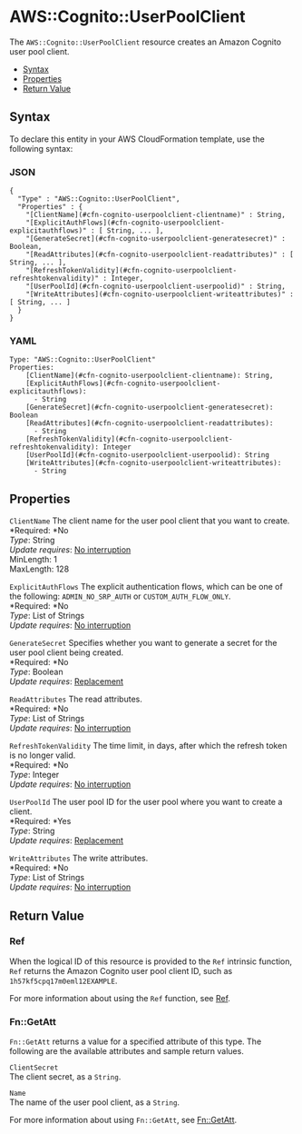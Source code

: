# AWS::Cognito::UserPoolClient<a name="aws-resource-cognito-userpoolclient"></a>

The `AWS::Cognito::UserPoolClient` resource creates an Amazon Cognito user pool client\.


+ [Syntax](#aws-resource-cognito-userpoolclient-syntax)
+ [Properties](#w3ab2c21c10d255b9)
+ [Return Value](#w3ab2c21c10d255c11)

## Syntax<a name="aws-resource-cognito-userpoolclient-syntax"></a>

To declare this entity in your AWS CloudFormation template, use the following syntax:

### JSON<a name="aws-resource-cognito-userpoolclient-syntax.json"></a>

```
{
  "Type" : "AWS::Cognito::UserPoolClient",
  "Properties" : {
    "[ClientName](#cfn-cognito-userpoolclient-clientname)" : String,
    "[ExplicitAuthFlows](#cfn-cognito-userpoolclient-explicitauthflows)" : [ String, ... ],
    "[GenerateSecret](#cfn-cognito-userpoolclient-generatesecret)" : Boolean,
    "[ReadAttributes](#cfn-cognito-userpoolclient-readattributes)" : [ String, ... ],
    "[RefreshTokenValidity](#cfn-cognito-userpoolclient-refreshtokenvalidity)" : Integer,
    "[UserPoolId](#cfn-cognito-userpoolclient-userpoolid)" : String,
    "[WriteAttributes](#cfn-cognito-userpoolclient-writeattributes)" : [ String, ... ]
  }
}
```

### YAML<a name="aws-resource-cognito-userpoolclient-syntax.yaml"></a>

```
Type: "AWS::Cognito::UserPoolClient"
Properties:
    [ClientName](#cfn-cognito-userpoolclient-clientname): String,
    [ExplicitAuthFlows](#cfn-cognito-userpoolclient-explicitauthflows): 
      - String
    [GenerateSecret](#cfn-cognito-userpoolclient-generatesecret): Boolean
    [ReadAttributes](#cfn-cognito-userpoolclient-readattributes): 
      - String
    [RefreshTokenValidity](#cfn-cognito-userpoolclient-refreshtokenvalidity): Integer
    [UserPoolId](#cfn-cognito-userpoolclient-userpoolid): String
    [WriteAttributes](#cfn-cognito-userpoolclient-writeattributes): 
      - String
```

## Properties<a name="w3ab2c21c10d255b9"></a>

`ClientName`  <a name="cfn-cognito-userpoolclient-clientname"></a>
The client name for the user pool client that you want to create\.  
*Required: *No  
*Type*: String  
*Update requires*: [No interruption](using-cfn-updating-stacks-update-behaviors.md#update-no-interrupt)  
MinLength: 1  
MaxLength: 128

`ExplicitAuthFlows`  <a name="cfn-cognito-userpoolclient-explicitauthflows"></a>
The explicit authentication flows, which can be one of the following: `ADMIN_NO_SRP_AUTH` or `CUSTOM_AUTH_FLOW_ONLY`\.  
*Required: *No  
*Type*: List of Strings  
*Update requires*: [No interruption](using-cfn-updating-stacks-update-behaviors.md#update-no-interrupt)

`GenerateSecret`  <a name="cfn-cognito-userpoolclient-generatesecret"></a>
Specifies whether you want to generate a secret for the user pool client being created\.  
*Required: *No  
*Type*: Boolean  
*Update requires*: [Replacement](using-cfn-updating-stacks-update-behaviors.md#update-replacement)

`ReadAttributes`  <a name="cfn-cognito-userpoolclient-readattributes"></a>
The read attributes\.  
*Required: *No  
*Type*: List of Strings  
*Update requires*: [No interruption](using-cfn-updating-stacks-update-behaviors.md#update-no-interrupt)

`RefreshTokenValidity`  <a name="cfn-cognito-userpoolclient-refreshtokenvalidity"></a>
The time limit, in days, after which the refresh token is no longer valid\.  
*Required: *No  
*Type*: Integer  
*Update requires*: [No interruption](using-cfn-updating-stacks-update-behaviors.md#update-no-interrupt)

`UserPoolId`  <a name="cfn-cognito-userpoolclient-userpoolid"></a>
The user pool ID for the user pool where you want to create a client\.  
*Required: *Yes  
*Type*: String  
*Update requires*: [Replacement](using-cfn-updating-stacks-update-behaviors.md#update-replacement)

`WriteAttributes`  <a name="cfn-cognito-userpoolclient-writeattributes"></a>
The write attributes\.  
*Required: *No  
*Type*: List of Strings  
*Update requires*: [No interruption](using-cfn-updating-stacks-update-behaviors.md#update-no-interrupt)

## Return Value<a name="w3ab2c21c10d255c11"></a>

### Ref<a name="w3ab2c21c10d255c11b2"></a>

When the logical ID of this resource is provided to the `Ref` intrinsic function, `Ref` returns the Amazon Cognito user pool client ID, such as `1h57kf5cpq17m0eml12EXAMPLE`\.

For more information about using the `Ref` function, see [Ref](intrinsic-function-reference-ref.md)\.

### Fn::GetAtt<a name="w3ab2c21c10d255c11b4"></a>

`Fn::GetAtt` returns a value for a specified attribute of this type\. The following are the available attributes and sample return values\.

`ClientSecret`  
The client secret, as a `String`\.

`Name`  
The name of the user pool client, as a `String`\.

For more information about using `Fn::GetAtt`, see [Fn::GetAtt](intrinsic-function-reference-getatt.md)\.